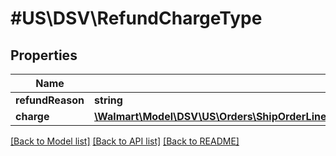 # #US\DSV\RefundChargeType

## Properties

Name | Type | Description | Notes
------------ | ------------- | ------------- | -------------
**refundReason** | **string** |  |
**charge** | [**\Walmart\Model\DSV\US\Orders\ShipOrderLines200ResponseOrderLinesOrderLineInnerChargesChargeInner**](ShipOrderLines200ResponseOrderLinesOrderLineInnerChargesChargeInner.md) |  |


[[Back to Model list]](../) [[Back to API list]](../../Api/US/DSV) [[Back to README]](../../README.md)
